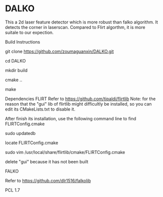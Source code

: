 # DALKO
This a 2d laser feature detector which is more robust than falko algorithm. It detects the corner in laserscan. 
Compared to Flirt algorthm, it is more suitale to our expection.



Build Instructions

git clone https://github.com/zoumaguanxin/DALKO.git

cd DALKO

mkdir build

cmake ..

make



Dependencies
FLIRT
Refer to https://github.com/tipaldi/flirtlib
Note: for the reason that the "gui" lib of flirtlib might difficultly be installed, so you can edit its CMakeLists.txt to disable it.

After finish its installation, use the following command line to find FLIRTConfig.cmake

sudo updatedb

locate FLIRTConfig.cmake

sudo vim /usr/local/share/flirtlib/cmake/FLIRTConfig.cmake

delete "gui" because it has not been built


FALKO

Refer to https://github.com/dlr1516/falkolib

PCL 1.7

